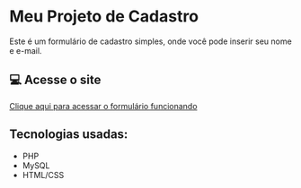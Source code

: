 # Meu Projeto de Cadastro

Este é um formulário de cadastro simples, onde você pode inserir seu nome e e-mail.

## 💻 Acesse o site

[Clique aqui para acessar o formulário funcionando](https://meuformulario.infinityfreeapp.com)

## Tecnologias usadas:
- PHP
- MySQL
- HTML/CSS
